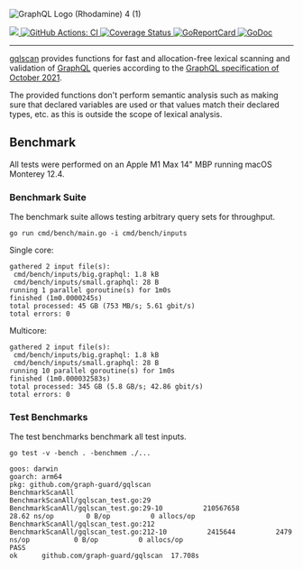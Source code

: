 ![GraphQL Logo (Rhodamine) 4 (1)](https://user-images.githubusercontent.com/9574743/170073103-c5b21ec0-3686-4871-be9c-5029118ec001.svg)

<a href="https://go.dev/play/p/hWgkDaNqrPr">
    <img src="https://img.shields.io/badge/Demo-Playground-blueviolet.svg">
</a>
<a href="https://github.com/graph-guard/gqlscan/actions?query=workflow%3ACI">
    <img src="https://github.com/graph-guard/gqlscan/workflows/CI/badge.svg" alt="GitHub Actions: CI">
</a>
<a href="https://coveralls.io/github/graph-guard/gqlscan">
    <img src="https://coveralls.io/repos/github/graph-guard/gqlscan/badge.svg" alt="Coverage Status" />
</a>
<a href="https://goreportcard.com/report/github.com/graph-guard/gqlscan">
    <img src="https://goreportcard.com/badge/github.com/graph-guard/gqlscan" alt="GoReportCard">
</a>
<a href="https://pkg.go.dev/github.com/graph-guard/gqlscan">
    <img src="https://godoc.org/github.com/graph-guard/gqlscan?status.svg" alt="GoDoc">
</a>

----

[gqlscan](https://pkg.go.dev/github.com/graph-guard/gqlscan) provides functions for fast and allocation-free
lexical scanning and validation of [GraphQL](https://graphql.org) queries according
to the [GraphQL specification of October 2021](https://spec.graphql.org/October2021/).

The provided functions don't perform semantic analysis such as
making sure that declared variables are used or that
values match their declared types, etc. as this is outside the scope
of lexical analysis.

## Benchmark

All tests were performed on an Apple M1 Max 14" MBP running macOS Monterey 12.4.

### Benchmark Suite

The benchmark suite allows testing arbitrary query sets for throughput.

```console
go run cmd/bench/main.go -i cmd/bench/inputs
```

Single core:
```console
gathered 2 input file(s):
 cmd/bench/inputs/big.graphql: 1.8 kB
 cmd/bench/inputs/small.graphql: 28 B
running 1 parallel goroutine(s) for 1m0s
finished (1m0.0000245s)
total processed: 45 GB (753 MB/s; 5.61 gbit/s)
total errors: 0
```

Multicore:
```console
gathered 2 input file(s):
 cmd/bench/inputs/big.graphql: 1.8 kB
 cmd/bench/inputs/small.graphql: 28 B
running 10 parallel goroutine(s) for 1m0s
finished (1m0.000032583s)
total processed: 345 GB (5.8 GB/s; 42.86 gbit/s)
total errors: 0
```

### Test Benchmarks

Тhe test benchmarks benchmark all test inputs.

```console
go test -v -bench . -benchmem ./...
```

```console
goos: darwin
goarch: arm64
pkg: github.com/graph-guard/gqlscan
BenchmarkScanAll
BenchmarkScanAll/gqlscan_test.go:29
BenchmarkScanAll/gqlscan_test.go:29-10         	210567658	        28.62 ns/op	       0 B/op	       0 allocs/op
BenchmarkScanAll/gqlscan_test.go:212
BenchmarkScanAll/gqlscan_test.go:212-10        	 2415644	      2479 ns/op	       0 B/op	       0 allocs/op
PASS
ok  	github.com/graph-guard/gqlscan	17.708s
```
